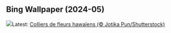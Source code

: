 ## Bing Wallpaper (2024-05)
![](https://www.bing.com/th?id=OHR.HawaiianLei_FR-FR1676452706_UHD.jpg&w=1000)Latest: [Colliers de fleurs hawaïens (© Jotika Pun/Shutterstock)](https://www.bing.com/th?id=OHR.HawaiianLei_FR-FR1676452706_UHD.jpg)